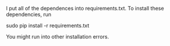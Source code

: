 I put all of the dependences into requirements.txt. To install these dependencies, run

sudo pip install -r requirements.txt

You might run into other installation errors.
